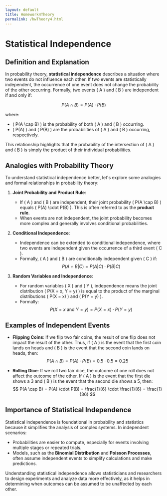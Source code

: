 ```yaml
---
layout: default
title: Homework4Theory
permalink: /hwTheory4.html
---
```

# Statistical Independence

## Definition and Explanation

In probability theory, **statistical independence** describes a situation where two events do not influence each other. If two events are statistically independent, the occurrence of one event does not change the probability of the other occurring. Formally, two events \( A \) and \( B \) are independent if and only if:

$$
P(A \cap B) = P(A) \cdot P(B)
$$

where:
- \( P(A \cap B) \) is the probability of both \( A \) and \( B \) occurring.
- \( P(A) \) and \( P(B) \) are the probabilities of \( A \) and \( B \) occurring, respectively.

This relationship highlights that the probability of the intersection of \( A \) and \( B \) is simply the product of their individual probabilities.

## Analogies with Probability Theory

To understand statistical independence better, let's explore some analogies and formal relationships in probability theory:

1. **Joint Probability and Product Rule**:
   - If \( A \) and \( B \) are independent, their joint probability \( P(A \cap B) \) equals \( P(A) \cdot P(B) \). This is often referred to as the **product rule**.
   - When events are not independent, the joint probability becomes more complex and generally involves conditional probabilities.

2. **Conditional Independence**:
   - Independence can be extended to conditional independence, where two events are independent given the occurrence of a third event \( C \).
   - Formally, \( A \) and \( B \) are conditionally independent given \( C \) if:
     $$
     P(A \cap B | C) = P(A | C) \cdot P(B | C)
     $$

3. **Random Variables and Independence**:
   - For random variables \( X \) and \( Y \), independence means the joint distribution \( P(X = x, Y = y) \) is equal to the product of the marginal distributions \( P(X = x) \) and \( P(Y = y) \).
   - Formally:
     $$
     P(X = x \text{ and } Y = y) = P(X = x) \cdot P(Y = y)
     $$

## Examples of Independent Events

- **Flipping Coins**: If we flip two fair coins, the result of one flip does not impact the result of the other. Thus, if \( A \) is the event that the first coin lands on heads and \( B \) is the event that the second coin lands on heads, then:
  $$
  P(A \cap B) = P(A) \cdot P(B) = 0.5 \cdot 0.5 = 0.25
  $$

- **Rolling Dice**: If we roll two fair dice, the outcome of one roll does not affect the outcome of the other. If \( A \) is the event that the first die shows a 3 and \( B \) is the event that the second die shows a 5, then:
  $$
  P(A \cap B) = P(A) \cdot P(B) = \frac{1}{6} \cdot \frac{1}{6} = \frac{1}{36}
  $$

## Importance of Statistical Independence

Statistical independence is foundational in probability and statistics because it simplifies the analysis of complex systems. In independent scenarios:
- Probabilities are easier to compute, especially for events involving multiple stages or repeated trials.
- Models, such as the **Binomial Distribution** and **Poisson Processes**, often assume independent events to simplify calculations and make predictions.

Understanding statistical independence allows statisticians and researchers to design experiments and analyze data more effectively, as it helps in determining when outcomes can be assumed to be unaffected by each other.

